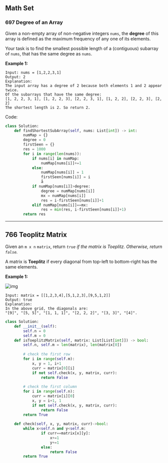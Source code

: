 ## Math Set

### 697 Degree of an Array

Given a non-empty array of non-negative integers `nums`, the **degree** of this array is defined as the maximum frequency of any one of its elements.

Your task is to find the smallest possible length of a (contiguous) subarray of `nums`, that has the same degree as `nums`.

 

**Example 1:**

```
Input: nums = [1,2,2,3,1]
Output: 2
Explanation: 
The input array has a degree of 2 because both elements 1 and 2 appear twice.
Of the subarrays that have the same degree:
[1, 2, 2, 3, 1], [1, 2, 2, 3], [2, 2, 3, 1], [1, 2, 2], [2, 2, 3], [2, 2]
The shortest length is 2. So return 2.
```



Code:

```python
class Solution:
    def findShortestSubArray(self, nums: List[int]) -> int:
        numMap = {}
        degree = 0
        firstSeen = {}
        res = 1000
        for i in range(len(nums)):
            if nums[i] in numMap:
                numMap[nums[i]]+=1
            else:
                numMap[nums[i]] = 1
                firstSeen[nums[i]] = i
                å
            if numMap[nums[i]]>degree:
                degree = numMap[nums[i]]
                mx = numMap[nums[i]]
                res = i-firstSeen[nums[i]]+1
            elif numMap[nums[i]]==mx:
                res = min(res, i-firstSeen[nums[i]]+1)
        return res
```

---

## 766 Teoplitz Matrix

Given an `m x n` `matrix`, return *`true` if the matrix is Toeplitz. Otherwise, return `false`.*

A matrix is **Toeplitz** if every diagonal from top-left to bottom-right has the same elements.

 

**Example 1:**

![img](https://assets.leetcode.com/uploads/2020/11/04/ex1.jpg)

```
Input: matrix = [[1,2,3,4],[5,1,2,3],[9,5,1,2]]
Output: true
Explanation:
In the above grid, the diagonals are:
"[9]", "[5, 5]", "[1, 1, 1]", "[2, 2, 2]", "[3, 3]", "[4]".
```

```python
class Solution:
    def __init__(self):
        self.n = 0
        self.m = 0
    def isToeplitzMatrix(self, matrix: List[List[int]]) -> bool:
        self.n, self.m = len(matrix), len(matrix[0])
        
        # check the first row
        for i in range(self.m):
            x, y = 1, i+1
            curr = matrix[0][i]
            if not self.check(x, y, matrix, curr):
                return False
            
        # check the first column
        for i in range(self.n):
            curr = matrix[i][0]
            x, y = i+1, 1
            if not self.check(x, y, matrix, curr):
                return False
        return True
            
    def check(self, x, y, matrix, curr)->bool:
        while x<self.n and y<self.m:
                if curr==matrix[x][y]:
                    x+=1
                    y+=1
                else:
                    return False
        return True
```

